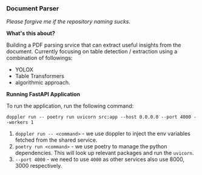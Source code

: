 ### Document Parser

*Please forgive me if the repository naming sucks.*

**What's this about?**

Building a PDF parsing srvice that can extract useful insights from the document.
Currently focusing on table detection / extraction using a combination of followings:
- YOLOX
- Table Transformers
- algorithmic approach.

**Running FastAPI Application**

To run the application, run the following command:
```shell
doppler run -- poetry run uvicorn src:app --host 0.0.0.0 --port 4000 --workers 1
```

1. `doppler run -- <command>` - we use doppler to inject the env variables fetched from the shared service.
2. `poetry run <command>` - we use poetry to manage the python dependencies. This will look up relevant packages and run the `uvicorn`.
3. `--port 4000` - we need to use `4000` as other services also use 8000, 3000 respectively.
